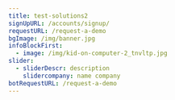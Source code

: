 ```yaml
---
title: test-solutions2
signUpURL: /accounts/signup/
requestURL: /request-a-demo
bgImage: /img/banner.jpg
infoBlockFirst:
  - image: /img/kid-on-computer-2_tnvltp.jpg
slider:
  - sliderDescr: description
    slidercompany: name company
botRequestURL: /request-a-demo
---
```


